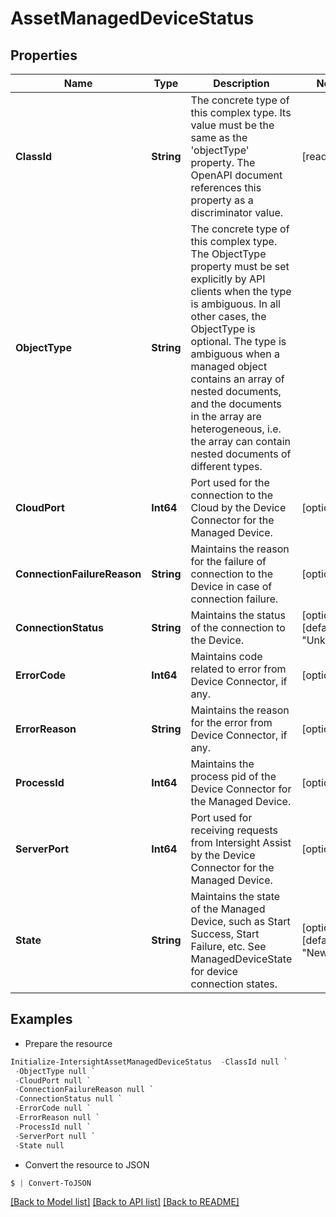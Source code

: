 # AssetManagedDeviceStatus
## Properties

Name | Type | Description | Notes
------------ | ------------- | ------------- | -------------
**ClassId** | **String** | The concrete type of this complex type. Its value must be the same as the &#39;objectType&#39; property. The OpenAPI document references this property as a discriminator value. | [readonly] 
**ObjectType** | **String** | The concrete type of this complex type. The ObjectType property must be set explicitly by API clients when the type is ambiguous. In all other cases, the  ObjectType is optional.  The type is ambiguous when a managed object contains an array of nested documents, and the documents in the array are heterogeneous, i.e. the array can contain nested documents of different types. | 
**CloudPort** | **Int64** | Port used for the connection to the Cloud by the Device Connector for the Managed Device. | [optional] 
**ConnectionFailureReason** | **String** | Maintains the reason for the failure of connection to the Device in case of connection failure. | [optional] 
**ConnectionStatus** | **String** | Maintains the status of the connection to the Device. | [optional] [default to "Unknown"]
**ErrorCode** | **Int64** | Maintains code related to error from Device Connector, if any. | [optional] 
**ErrorReason** | **String** | Maintains the reason for the error from Device Connector, if any. | [optional] 
**ProcessId** | **Int64** | Maintains the process pid of the Device Connector for the Managed Device. | [optional] 
**ServerPort** | **Int64** | Port used for receiving requests from Intersight Assist by the Device Connector for the Managed Device. | [optional] 
**State** | **String** | Maintains the state of the Managed Device, such as Start Success, Start Failure, etc. See ManagedDeviceState for device connection states. | [optional] [default to "New"]

## Examples

- Prepare the resource
```powershell
Initialize-IntersightAssetManagedDeviceStatus  -ClassId null `
 -ObjectType null `
 -CloudPort null `
 -ConnectionFailureReason null `
 -ConnectionStatus null `
 -ErrorCode null `
 -ErrorReason null `
 -ProcessId null `
 -ServerPort null `
 -State null
```

- Convert the resource to JSON
```powershell
$ | Convert-ToJSON
```

[[Back to Model list]](../README.md#documentation-for-models) [[Back to API list]](../README.md#documentation-for-api-endpoints) [[Back to README]](../README.md)

